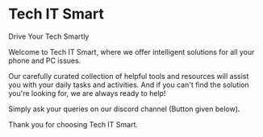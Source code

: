 # Tech IT Smart
Drive Your Tech Smartly


Welcome to Tech IT Smart, where we offer intelligent solutions for all your phone and PC issues.

Our carefully curated collection of helpful tools and resources will assist you with your daily tasks and activities. And if you can't find the solution you're looking for, we are always ready to help!

Simply ask your queries on our discord channel (Button given below).

Thank you for choosing Tech IT Smart.